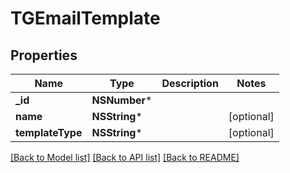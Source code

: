 # TGEmailTemplate

## Properties
Name | Type | Description | Notes
------------ | ------------- | ------------- | -------------
**_id** | **NSNumber*** |  | 
**name** | **NSString*** |  | [optional] 
**templateType** | **NSString*** |  | [optional] 

[[Back to Model list]](../README.md#documentation-for-models) [[Back to API list]](../README.md#documentation-for-api-endpoints) [[Back to README]](../README.md)



